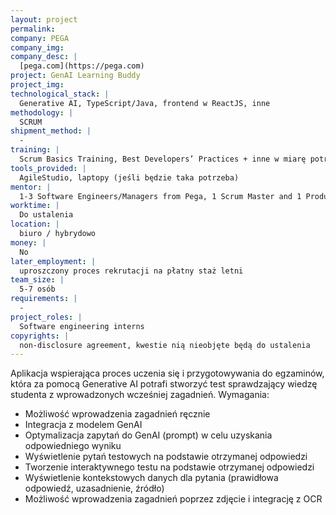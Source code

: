 ```yaml
---
layout: project
permalink:
company: PEGA
company_img:
company_desc: |
  [pega.com](https://pega.com)
project: GenAI Learning Buddy 
project_img:
technological_stack: |
  Generative AI, TypeScript/Java, frontend w ReactJS, inne
methodology: |
  SCRUM
shipment_method: |
  -
training: |
  Scrum Basics Training, Best Developers’ Practices + inne w miarę potrzeb
tools_provided: |
  AgileStudio, laptopy (jeśli będzie taka potrzeba) 
mentor: |
  1-3 Software Engineers/Managers from Pega, 1 Scrum Master and 1 Product Manager from Pega
worktime: |
  Do ustalenia
location: |
  biuro / hybrydowo
money: |
  No
later_employment: |
  uproszczony proces rekrutacji na płatny staż letni 
team_size: |
  5-7 osób
requirements: |
  -
project_roles: |
  Software engineering interns
copyrights: |
  non-disclosure agreement, kwestie nią nieobjęte będą do ustalenia
---
```

Aplikacja wspierająca proces uczenia się i przygotowywania do egzaminów, która za pomocą Generative AI potrafi stworzyć test sprawdzający wiedzę studenta z wprowadzonych wcześniej zagadnień. Wymagania:

* Możliwość wprowadzenia zagadnień ręcznie
* Integracja z modelem GenAI
* Optymalizacja zapytań do GenAI (prompt) w celu uzyskania odpowiedniego wyniku
* Wyświetlenie pytań testowych na podstawie otrzymanej odpowiedzi
* Tworzenie interaktywnego testu na podstawie otrzymanej odpowiedzi
* Wyświetlenie kontekstowych danych dla pytania (prawidłowa odpowiedź, uzasadnienie, źródło)
* Możliwość wprowadzenia zagadnień poprzez zdjęcie i integrację z OCR
